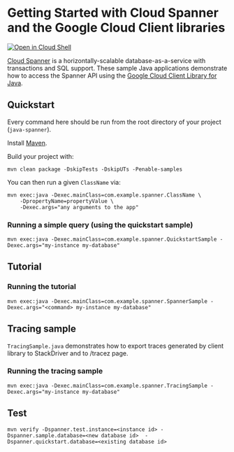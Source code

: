 # Getting Started with Cloud Spanner and the Google Cloud Client libraries

<a href="https://console.cloud.google.com/cloudshell/open?git_repo=https://github.com/GoogleCloudPlatform/java-docs-samples&page=editor&open_in_editor=spanner/cloud-client/README.md">
<img alt="Open in Cloud Shell" src ="http://gstatic.com/cloudssh/images/open-btn.png"></a>

[Cloud Spanner][Spanner] is a horizontally-scalable database-as-a-service
with transactions and SQL support.
These sample Java applications demonstrate how to access the Spanner API using
the [Google Cloud Client Library for Java][java-spanner].

[Spanner]: https://cloud.google.com/spanner/
[java-spanner]: https://github.com/googleapis/java-spanner

## Quickstart

Every command here should be run from the root directory of your project (`java-spanner`).

Install [Maven](http://maven.apache.org/).

Build your project with:

    mvn clean package -DskipTests -DskipUTs -Penable-samples

You can then run a given `ClassName` via:

    mvn exec:java -Dexec.mainClass=com.example.spanner.ClassName \
        -DpropertyName=propertyValue \
        -Dexec.args="any arguments to the app"

### Running a simple query (using the quickstart sample)

    mvn exec:java -Dexec.mainClass=com.example.spanner.QuickstartSample -Dexec.args="my-instance my-database"

## Tutorial

### Running the tutorial
    mvn exec:java -Dexec.mainClass=com.example.spanner.SpannerSample -Dexec.args="<command> my-instance my-database"

## Tracing sample
`TracingSample.java` demonstrates how to export traces generated by client library to StackDriver and to /tracez page.

### Running the tracing sample
    mvn exec:java -Dexec.mainClass=com.example.spanner.TracingSample -Dexec.args="my-instance my-database"

## Test
    mvn verify -Dspanner.test.instance=<instance id> -Dspanner.sample.database=<new database id>  -Dspanner.quickstart.database=<existing database id>
